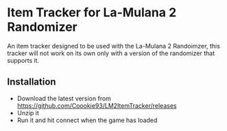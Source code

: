 # Item Tracker for La-Mulana 2 Randomizer
An item tracker designed to be used with the La-Mulana 2 Randoimzer, this tracker will not work on its own only with a version of the randomizer that supports it.

## Installation 
- Download the latest version from https://github.com/Coookie93/LM2ItemTracker/releases
- Unzip it
- Run it and hit connect when the game has loaded
